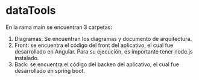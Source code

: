 # dataTools

En la rama main se encuentran 3 carpetas:
1. Diagramas: Se encuentran los diagramas y documento de arquitectura.
2. Front: se encuentra el código del front del aplicativo, el cual fue desarrollado en Angular. Para su ejecución, es importante tener node.js instalado. 
3. Back: se encuentra el código del backen del aplicativo, el cual fue desarrollado en spring boot. 



